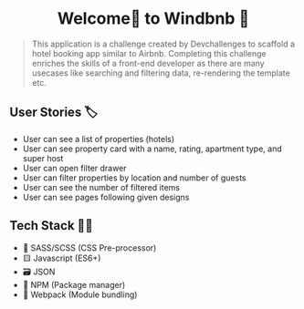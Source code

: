 <h1 align="center">Welcome👋 to Windbnb 🎏</h1>

> This application is a challenge created by Devchallenges to scaffold a hotel booking app similar to Airbnb. Completing this challenge enriches the skills of a front-end developer as there are many usecases like searching and filtering data, re-rendering the template etc.

## User Stories 🏷️

- User can see a list of properties (hotels)
- User can see property card with a name, rating, apartment type, and super host
- User can open filter drawer
- User can filter properties by location and number of guests
- User can see the number of filtered items
- User can see pages following given designs

## Tech Stack 👩‍💻

- 🌈 SASS/SCSS (CSS Pre-processor)
- 🟨 Javascript (ES6+)
- 🗃️ JSON
- 🏬 NPM (Package manager)
- 🧳 Webpack (Module bundling)

